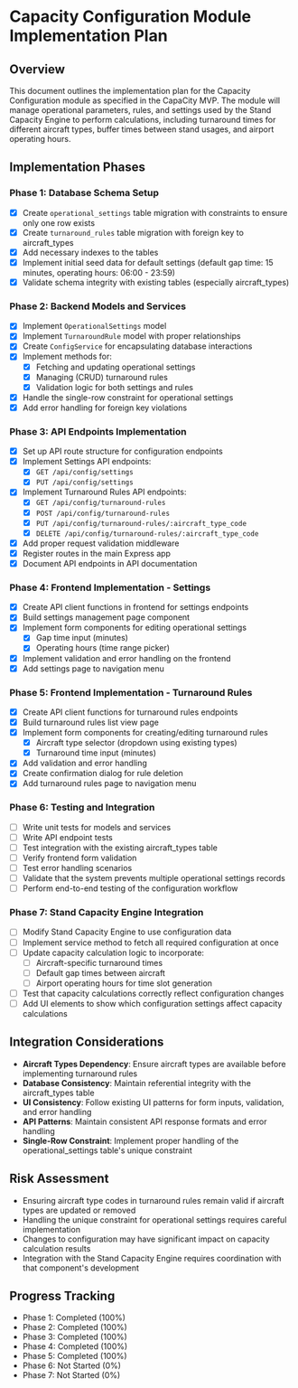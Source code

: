 # Capacity Configuration Module Implementation Plan

## Overview
This document outlines the implementation plan for the Capacity Configuration module as specified in the CapaCity MVP. The module will manage operational parameters, rules, and settings used by the Stand Capacity Engine to perform calculations, including turnaround times for different aircraft types, buffer times between stand usages, and airport operating hours.

## Implementation Phases

### Phase 1: Database Schema Setup
- [x] Create `operational_settings` table migration with constraints to ensure only one row exists
- [x] Create `turnaround_rules` table migration with foreign key to aircraft_types
- [x] Add necessary indexes to the tables
- [x] Implement initial seed data for default settings (default gap time: 15 minutes, operating hours: 06:00 - 23:59)
- [x] Validate schema integrity with existing tables (especially aircraft_types)

### Phase 2: Backend Models and Services
- [x] Implement `OperationalSettings` model
- [x] Implement `TurnaroundRule` model with proper relationships
- [x] Create `ConfigService` for encapsulating database interactions
- [x] Implement methods for:
  - [x] Fetching and updating operational settings
  - [x] Managing (CRUD) turnaround rules
  - [x] Validation logic for both settings and rules
- [x] Handle the single-row constraint for operational settings
- [x] Add error handling for foreign key violations

### Phase 3: API Endpoints Implementation
- [x] Set up API route structure for configuration endpoints
- [x] Implement Settings API endpoints:
  - [x] `GET /api/config/settings`
  - [x] `PUT /api/config/settings`
- [x] Implement Turnaround Rules API endpoints:
  - [x] `GET /api/config/turnaround-rules`
  - [x] `POST /api/config/turnaround-rules`
  - [x] `PUT /api/config/turnaround-rules/:aircraft_type_code`
  - [x] `DELETE /api/config/turnaround-rules/:aircraft_type_code`
- [x] Add proper request validation middleware
- [x] Register routes in the main Express app
- [x] Document API endpoints in API documentation

### Phase 4: Frontend Implementation - Settings
- [x] Create API client functions in frontend for settings endpoints
- [x] Build settings management page component 
- [x] Implement form components for editing operational settings
  - [x] Gap time input (minutes)
  - [x] Operating hours (time range picker)
- [x] Implement validation and error handling on the frontend
- [x] Add settings page to navigation menu

### Phase 5: Frontend Implementation - Turnaround Rules
- [x] Create API client functions for turnaround rules endpoints
- [x] Build turnaround rules list view page
- [x] Implement form components for creating/editing turnaround rules
  - [x] Aircraft type selector (dropdown using existing types)
  - [x] Turnaround time input (minutes)
- [x] Add validation and error handling
- [x] Create confirmation dialog for rule deletion
- [x] Add turnaround rules page to navigation menu

### Phase 6: Testing and Integration
- [ ] Write unit tests for models and services
- [ ] Write API endpoint tests
- [ ] Test integration with the existing aircraft_types table
- [ ] Verify frontend form validation
- [ ] Test error handling scenarios
- [ ] Validate that the system prevents multiple operational settings records
- [ ] Perform end-to-end testing of the configuration workflow

### Phase 7: Stand Capacity Engine Integration
- [ ] Modify Stand Capacity Engine to use configuration data
- [ ] Implement service method to fetch all required configuration at once
- [ ] Update capacity calculation logic to incorporate:
  - [ ] Aircraft-specific turnaround times
  - [ ] Default gap times between aircraft
  - [ ] Airport operating hours for time slot generation
- [ ] Test that capacity calculations correctly reflect configuration changes
- [ ] Add UI elements to show which configuration settings affect capacity calculations

## Integration Considerations
- **Aircraft Types Dependency**: Ensure aircraft types are available before implementing turnaround rules
- **Database Consistency**: Maintain referential integrity with the aircraft_types table
- **UI Consistency**: Follow existing UI patterns for form inputs, validation, and error handling
- **API Patterns**: Maintain consistent API response formats and error handling
- **Single-Row Constraint**: Implement proper handling of the operational_settings table's unique constraint

## Risk Assessment
- Ensuring aircraft type codes in turnaround rules remain valid if aircraft types are updated or removed
- Handling the unique constraint for operational settings requires careful implementation
- Changes to configuration may have significant impact on capacity calculation results
- Integration with the Stand Capacity Engine requires coordination with that component's development

## Progress Tracking
- Phase 1: Completed (100%)
- Phase 2: Completed (100%)
- Phase 3: Completed (100%)
- Phase 4: Completed (100%)
- Phase 5: Completed (100%)
- Phase 6: Not Started (0%)
- Phase 7: Not Started (0%) 